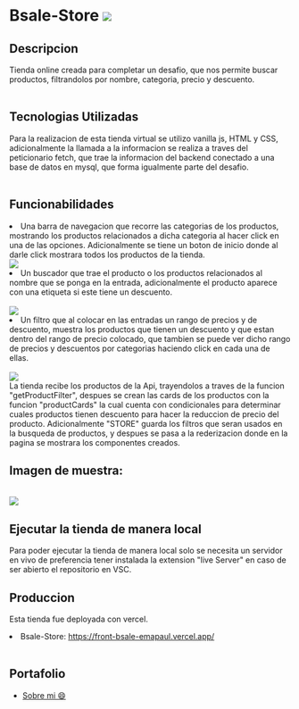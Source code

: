 <h1>Bsale-Store <img  src="https://res.cloudinary.com/dltjb3yhc/image/upload/v1663220828/banner/iconoBsale_mkkwpk.jpg"/></h1>

## Descripcion

Tienda online creada para completar un desafio, que nos permite buscar productos, filtrandolos por nombre, categoria, precio y descuento.
<br/>
<br/>
## Tecnologias Utilizadas

Para la realizacion de esta tienda virtual se utilizo vanilla js, HTML y CSS, adicionalmente la llamada a la informacion se realiza a traves del peticionario fetch, que trae la informacion del backend conectado a una base de datos en mysql, que forma igualmente parte del desafio.
<br/>
<br/>
## Funcionabilidades

<li>Una barra de navegacion que recorre las categorias de los productos, mostrando los productos relacionados a dicha categoria al hacer click en una de las opciones. Adicionalmente se tiene un boton de inicio donde al darle click mostrara todos los productos de la tienda.</li>

<img src="https://res.cloudinary.com/dltjb3yhc/image/upload/v1665971669/proyectos/barra_de_navegacion_crbotb.png"/>

<br/>
<li> Un buscador que trae el producto o los productos relacionados al nombre que se ponga en la entrada, adicionalmente el producto aparece con una etiqueta si este tiene un descuento.</li>

<br/>

<img src="https://res.cloudinary.com/dltjb3yhc/image/upload/v1665972117/proyectos/buscador_ln5iqo.png"/>

<br/>

<li>Un filtro que al colocar en las entradas un rango de precios y de descuento, muestra los productos que tienen un descuento y que estan dentro del rango de precio colocado, que tambien se puede ver dicho rango de precios y descuentos por categorias haciendo click en cada una de ellas.</li>

<br/>

<img src="https://res.cloudinary.com/dltjb3yhc/image/upload/v1665972559/proyectos/filtro_ldsrmy.png"/>

<br/>
La tienda recibe los productos de la Api, trayendolos a traves de la funcion "getProductFilter", despues se crean las cards de los productos con la funcion "productCards" la cual cuenta con condicionales para determinar cuales productos tienen descuento para hacer la reduccion de precio del producto. Adicionalmente "STORE" guarda los filtros que seran usados en la busqueda de productos, y despues se pasa a la rederizacion donde en la pagina se mostrara los componentes creados. 

<br/>
<h2>Imagen de muestra:</h2>
<br/>
<img src="https://res.cloudinary.com/dltjb3yhc/image/upload/v1665974840/proyectos/tienda_imagen_muestra_hr4qfm.png"/>

<br/>
<h2>Ejecutar la tienda de manera local</h2>

Para poder ejecutar la tienda de manera local solo se necesita un servidor en vivo de preferencia tener instalada la extension "live Server" en caso de ser abierto el repositorio en VSC.

<h2>Produccion</h2>

Esta tienda fue deployada con vercel.

<li>Bsale-Store: <a href="https://front-bsale-emapaul.vercel.app/">https://front-bsale-emapaul.vercel.app/</a></li>

<br/>
<h2>Portafolio</h2>
<ul>
<li><a href="https://portafolio-ema-paul.vercel.app/">Sobre mi 😄</a></li>
</ul>